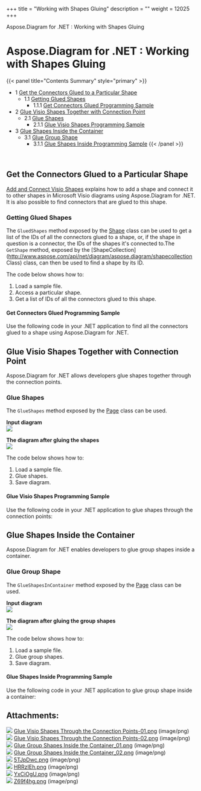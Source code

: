 +++
title = "Working with Shapes Gluing" 
description = "" 
weight = 12025 
+++

Aspose.Diagram for .NET : Working with Shapes Gluing  

# Aspose.Diagram for .NET : Working with Shapes Gluing


{{< panel title="Contents Summary" style="primary" >}}
*   1 [Get the Connectors Glued to a Particular Shape](#WorkingwithShapesGluing-GettheConnectorsGluedtoaParticularShape)
    *   1.1 [Getting Glued Shapes](#WorkingwithShapesGluing-GettingGluedShapes)
        *   1.1.1 [Get Connectors Glued Programming Sample](#WorkingwithShapesGluing-GetConnectorsGluedProgrammingSample)
*   2 [Glue Visio Shapes Together with Connection Point](#WorkingwithShapesGluing-GlueVisioShapesTogetherwithConnectionPoint)
    *   2.1 [Glue Shapes](#WorkingwithShapesGluing-GlueShapes)
        *   2.1.1 [Glue Visio Shapes Programming Sample](#WorkingwithShapesGluing-GlueVisioShapesProgrammingSample)
*   3 [Glue Shapes Inside the Container](#WorkingwithShapesGluing-GlueShapesInsidetheContainer)
    *   3.1 [Glue Group Shape](#WorkingwithShapesGluing-GlueGroupShape)
        *   3.1.1 [Glue Shapes Inside Programming Sample](#WorkingwithShapesGluing-GlueShapesInsideProgrammingSample)
{{< /panel >}}
 

 

## Get the Connectors Glued to a Particular Shape

[Add and Connect Visio Shapes](/pages/createpage.action?spaceKey=diagramnet&title=Add+and+Connect+Visio+Shapes&linkCreation=true&fromPageId=18350189) explains how to add a shape and connect it to other shapes in Microsoft Visio diagrams using Aspose.Diagram for .NET. It is also possible to find connectors that are glued to this shape.

### Getting Glued Shapes

The `GluedShapes` method exposed by the [Shape](http://www.aspose.com/api/net/diagram/aspose.diagram/shape) class can be used to get a list of the IDs of all the connectors glued to a shape, or, if the shape in question is a connector, the IDs of the shapes it's connected to.The `GetShape` method, exposed by the [ShapeCollection](http://www.aspose.com/api/net/diagram/aspose.diagram/shapecollection Class) class, can then be used to find a shape by its ID.

The code below shows how to:

1.  Load a sample file.
2.  Access a particular shape.
3.  Get a list of IDs of all the connectors glued to this shape.

#### Get Connectors Glued Programming Sample

Use the following code in your .NET application to find all the connectors glued to a shape using Aspose.Diagram for .NET.

## Glue Visio Shapes Together with Connection Point

Aspose.Diagram for .NET allows developers glue shapes together through the connection points.

### Glue Shapes

The `GlueShapes` method exposed by the [Page](http://www.aspose.com/api/net/diagram/aspose.diagram/page) class can be used.

**Input diagram**  
![](https://docs2.aspose.com/diagram/net/attachments/18350189/18547240.png)

**The diagram after gluing the shapes**  
![](https://docs2.aspose.com/diagram/net/attachments/18350189/18547243.png)

The code below shows how to:

1.  Load a sample file.
2.  Glue shapes.
3.  Save diagram.

#### Glue Visio Shapes Programming Sample

Use the following code in your .NET application to glue shapes through the connection points:

## Glue Shapes Inside the Container

Aspose.Diagram for .NET enables developers to glue group shapes inside a container.

### Glue Group Shape

The `GlueShapesInContainer` method exposed by the [Page](http://www.aspose.com/api/net/diagram/aspose.diagram/page) class can be used.

**Input diagram**  
![](https://docs2.aspose.com/diagram/net/attachments/18350189/18547242.png)

**The diagram after gluing the group shapes**  
![](https://docs2.aspose.com/diagram/net/attachments/18350189/18547241.png)

The code below shows how to:

1.  Load a sample file.
2.  Glue group shapes.
3.  Save diagram.

#### Glue Shapes Inside Programming Sample

Use the following code in your .NET application to glue group shape inside a container:

## Attachments:

![](https://docs2.aspose.com/diagram/net/images/icons/bullet_blue.gif) [Glue Visio Shapes Through the Connection Points-01.png](https://docs2.aspose.com/diagram/net/attachments/18350189/18546757.png) (image/png)  
![](https://docs2.aspose.com/diagram/net/images/icons/bullet_blue.gif) [Glue Visio Shapes Through the Connection Points-02.png](https://docs2.aspose.com/diagram/net/attachments/18350189/18546756.png) (image/png)  
![](https://docs2.aspose.com/diagram/net/images/icons/bullet_blue.gif) [Glue Group Shapes Inside the Container\_01.png](https://docs2.aspose.com/diagram/net/attachments/18350189/18546743.png) (image/png)  
![](https://docs2.aspose.com/diagram/net/images/icons/bullet_blue.gif) [Glue Group Shapes Inside the Container\_02.png](https://docs2.aspose.com/diagram/net/attachments/18350189/18546742.png) (image/png)  
![](https://docs2.aspose.com/diagram/net/images/icons/bullet_blue.gif) [5TJpDwc.png](https://docs2.aspose.com/diagram/net/attachments/18350189/18547243.png) (image/png)  
![](https://docs2.aspose.com/diagram/net/images/icons/bullet_blue.gif) [HRRzIEh.png](https://docs2.aspose.com/diagram/net/attachments/18350189/18547242.png) (image/png)  
![](https://docs2.aspose.com/diagram/net/images/icons/bullet_blue.gif) [YxCiOgU.png](https://docs2.aspose.com/diagram/net/attachments/18350189/18547241.png) (image/png)  
![](https://docs2.aspose.com/diagram/net/images/icons/bullet_blue.gif) [Z69f4hg.png](https://docs2.aspose.com/diagram/net/attachments/18350189/18547240.png) (image/png)  

